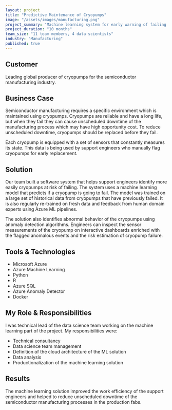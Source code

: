 ```yaml
---
layout: project
title: "Predictive Maintenance of Cryopumps"
image: "/assets/images/manufacturing.png"
project_summary: "Machine learning system for early warning of failing industrial pumps helping to reduce unscheduled downtime of semiconductor manufacturing processes."
project_duration: "10 months"
team_size: "11 team members, 4 data scientists"
industry: "Manufacturing"
published: true
---
```


## Customer

Leading global producer of cryopumps for the semiconductor manufacturing industry.

## Business Case

Semiconductor manufacturing requires a specific environment which is maintained using cryopumps. Cryopumps are reliable and have a long life, but when they fail they can cause unscheduled downtime of the manufacturing process which may have high opportunity cost. To reduce unscheduled downtime, cryopumps should be replaced before they fail.

Each cryopump is equipped with a set of sensors that constantly measures its state. This data is being used by support engineers who manually flag cryopumps for early replacement.

## Solution

Our team built a software system that helps support engineers identify more easily cryopumps at risk of failing. The system uses a machine learning model that predicts if a cryopump is going to fail. The model was trained on a large set of historical data from cryopumps that have previously failed. It is also regularly re-trained on fresh data and feedback from human domain experts using Azure ML pipelines.

The solution also identifies abnormal behavior of the cryopumps using anomaly detection algorithms. Engineers can inspect the sensor measurements of the cryopump on interactive dashboards enriched with the flagged anomalous events and the risk estimation of cryopump failure.

## Tools & Technologies

- Microsoft Azure
- Azure Machine Learning
- Python
- R
- Azure SQL
- Azure Anomaly Detector
- Docker

## My Role & Responsibilities

I was technical lead of the data science team working on the machine learning part of the project. My responsibilities were:

- Technical consultancy
- Data science team management
- Definition of the cloud architecture of the ML solution
- Data analysis
- Productionalization of the machine learning solution

## Results

The machine learning solution improved the work efficiency of the support engineers and helped to reduce unscheduled downtime of the semiconductor manufacturing processes in the production fabs.
